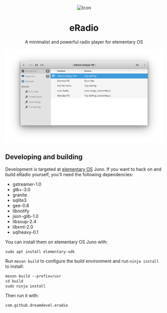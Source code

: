 <p align="center">
    <img src="data/com.github.dreamdevel.eradio.svg" alt="Icon"/>
</p>

<h1 align="center">eRadio</h1>
<p align="center">A minimalist and powerful radio player for elementary OS</p>

<p align="center">
    <img src="data/window-screenshot.png" alt="Screenshot">
</p>

## Developing and building

Development is targeted at [elementary OS] Juno. If you want to hack on and
build eRadio yourself, you'll need the following dependencies:

- gstreamer-1.0
- gtk+-3.0
- granite
- sqlite3
- gee-0.8
- libnotify
- json-glib-1.0
- libsoup-2.4
- libxml-2.0
- sqlheavy-0.1

You can install them on elementary OS Juno with:

```shell
sudo apt install elementary-sdk
```

Run `meson build` to configure the build environment and run `ninja install`
to install:

```shell
meson build --prefix=/usr
cd build
sudo ninja install
```

Then run it with:

```shell
com.github.dreamdevel.eradio
```

[elementary OS]: https://elementary.io